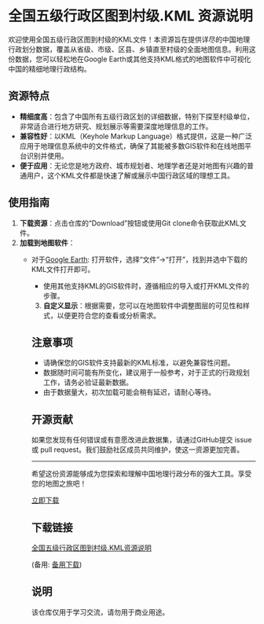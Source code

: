 # 全国五级行政区图到村级.KML 资源说明

欢迎使用全国五级行政区图到村级的KML文件！本资源旨在提供详尽的中国地理行政划分数据，覆盖从省级、市级、区县、乡镇直至村级的全面地图信息。利用这份数据，您可以轻松地在Google Earth或其他支持KML格式的地图软件中可视化中国的精细地理行政结构。

## 资源特点

- **精细度高**：包含了中国所有五级行政区划的详细数据，特别下探至村级单位，非常适合进行地方研究、规划展示等需要深度地理信息的工作。
- **兼容性好**：以KML（Keyhole Markup Language）格式提供，这是一种广泛应用于地理信息系统中的文件格式，确保了其能被多数GIS软件和在线地图平台识别并使用。
- **便于应用**：无论您是地方政府、城市规划者、地理学者还是对地图有兴趣的普通用户，这个KML文件都是快速了解或展示中国行政区域的理想工具。

## 使用指南

1. **下载资源**：点击仓库的“Download”按钮或使用Git clone命令获取此KML文件。
2. **加载到地图软件**：
   - 对于[Google Earth](https://www.google.com/earth/): 打开软件，选择“文件”->“打开”，找到并选中下载的KML文件打开即可。
      - 使用其他支持KML的GIS软件时，遵循相应的导入或打开KML文件的步骤。
      3. **自定义显示**：根据需要，您可以在地图软件中调整图层的可见性和样式，以便更符合您的查看或分析需求。

      ## 注意事项

      - 请确保您的GIS软件支持最新的KML标准，以避免兼容性问题。
      - 数据随时间可能有所变化，建议用于一般参考，对于正式的行政规划工作，请务必验证最新数据。
      - 由于数据量大，初次加载可能会稍有延迟，请耐心等待。

      ## 开源贡献

      如果您发现有任何错误或有意愿改进此数据集，请通过GitHub提交 issue 或 pull request。我们鼓励社区成员共同维护，使这一资源更加完善。

      ---

      希望这份资源能够成为您探索和理解中国地理行政分布的强大工具。享受您的地图之旅吧！

      [立即下载]() <!-- 此处注释掉链接，实际使用时应添加有效的下载链接 -->

      ## 下载链接
      [全国五级行政区图到村级.KML资源说明](https://pan.quark.cn/s/e1376dc07821) 

      (备用: [备用下载](https://pan.baidu.com/s/1JGag3zempnBkyxNZ3BOBAg?pwd=1234))

      ## 说明

      该仓库仅用于学习交流，请勿用于商业用途。
